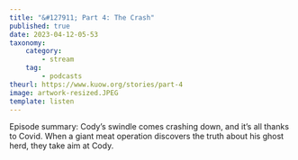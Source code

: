 ```yaml
---
title: "&#127911; Part 4: The Crash"
published: true
date: 2023-04-12-05-53
taxonomy:
    category:
        - stream
    tag:
        - podcasts
theurl: https://www.kuow.org/stories/part-4
image: artwork-resized.JPEG
template: listen
---
```


Episode summary: Cody&rsquo;s swindle comes crashing down, and it&rsquo;s all thanks to Covid. When a giant meat operation discovers the truth about his ghost herd, they take aim at Cody.
